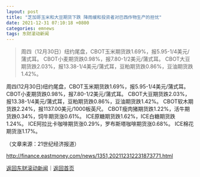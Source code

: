 ```yaml
---
layout: post
title: "芝加哥玉米和大豆期货下跌 降雨缓和投资者对巴西作物生产的担忧"
date: 2021-12-31 07:10:18 +0800
categories: emnews
tags: 东财滚动新闻
---
```

> 周四（12月30日）纽约尾盘，CBOT玉米期货跌1.69%，报5.95-1/4美元/蒲式耳。 CBOT小麦期货跌0.98%，报7.80-1/2美元/蒲式耳。 CBOT大豆期货跌2.03%，报13.38-1/4美元/蒲式耳，豆粕期货跌0.86%，豆油期货跌1.42%。

<p>周四(12月30日)纽约尾盘，CBOT玉米期货跌1.69%，报5.95-1/4美元/蒲式耳。 CBOT小麦期货跌0.98%，报7.80-1/2美元/蒲式耳。 CBOT大豆期货跌2.03%，报13.38-1/4美元/蒲式耳，豆粕期货跌0.86%，豆油期货跌1.42%。 CBOT软木期货跌2.24%，报1137.00美元/1000板英尺。 CBOT瘦肉猪期货跌1.22%，活牛期货跌0.34%，饲牛期货涨0.61%。 ICE原糖期货跌1.62%，ICE白糖期货跌1.24%。 ICE阿拉比卡咖啡期货涨0.29%，罗布斯塔咖啡期货涨0.68%。 ICE棉花期货涨1.17%。</p><p class="em_media">（文章来源：21世纪经济报道）</p>

<http://finance.eastmoney.com/news/1351,202112312231873771.html>

[返回东财滚动新闻](//finews.withounder.com/emnews/)｜[返回首页](//finews.withounder.com/)